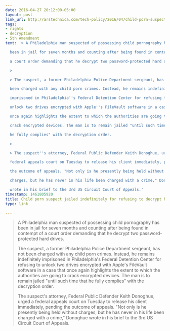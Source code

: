 ```yaml
---
date: 2016-04-27 20:12:00-05:00
layout: post
link_url: http://arstechnica.com/tech-policy/2016/04/child-porn-suspect-jailed-for-7-months-for-refusing-to-decrypt-hard-drives/
tags:
- rights
- decryption
- 5th Amendment
text: '> A Philadelphia man suspected of possessing child pornography has

  been in jail for seven months and counting after being found in contempt of

  a court order demanding that he decrypt two password-protected hard drives.

  >

  > The suspect, a former Philadelphia Police Department sergeant, has not

  been charged with any child porn crimes. Instead, he remains indefinitely

  imprisoned in Philadelphia''s Federal Detention Center for refusing to

  unlock two drives encrypted with Apple''s FileVault software in a case that

  once again highlights the extent to which the authorities are going to

  crack encrypted devices. The man is to remain jailed "until such time that

  he fully complies" with the decryption order.

  >

  > The suspect''s attorney, Federal Public Defender Keith Donoghue, urged a

  federal appeals court on Tuesday to release his client immediately, pending

  the outcome of appeals. "Not only is he presently being held without

  charges, but he has never in his life been charged with a crime," Donoghue

  wrote in his brief to the 3rd US Circuit Court of Appeals.'
timestamp: 1461805920
title: Child porn suspect jailed indefinitely for refusing to decrypt hard drives
type: link

---
```

> A Philadelphia man suspected of possessing child pornography has
been in jail for seven months and counting after being found in contempt of
a court order demanding that he decrypt two password-protected hard drives.
>
> The suspect, a former Philadelphia Police Department sergeant, has not
been charged with any child porn crimes. Instead, he remains indefinitely
imprisoned in Philadelphia's Federal Detention Center for refusing to
unlock two drives encrypted with Apple's FileVault software in a case that
once again highlights the extent to which the authorities are going to
crack encrypted devices. The man is to remain jailed "until such time that
he fully complies" with the decryption order.
>
> The suspect's attorney, Federal Public Defender Keith Donoghue, urged a
federal appeals court on Tuesday to release his client immediately, pending
the outcome of appeals. "Not only is he presently being held without
charges, but he has never in his life been charged with a crime," Donoghue
wrote in his brief to the 3rd US Circuit Court of Appeals.